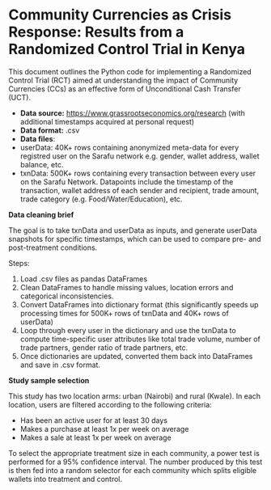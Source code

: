 # Community Currencies as Crisis Response: Results from a Randomized Control Trial in Kenya

This document outlines the Python code for implementing a Randomized Control Trial (RCT) aimed at understanding the impact of Community Currencies (CCs) as an effective form of Unconditional Cash Transfer (UCT). 


* **Data source:** https://www.grassrootseconomics.org/research (with additional timestamps acquired at personal request)
* **Data format:** .csv
* **Data files**: 
 * userData: 40K+ rows containing anonymized meta-data for every registred user on the Sarafu network e.g. gender, wallet address, wallet balance, etc.
 * txnData: 500K+ rows containing every transaction between every user on the Sarafu Network. Datapoints include the timestamp of the transaction, wallet address of each sender and recipient, trade amount, trade category (e.g. Food/Water/Education), etc.

**Data cleaning brief**

The goal is to take txnData and userData as inputs, and generate userData snapshots for specific timestamps, which can be used to compare pre- and post-treatment conditions. 

Steps:
1. Load .csv files as pandas DataFrames
2. Clean DataFrames to handle missing values, location errors and categorical inconsistencies.
3. Convert DataFrames into dictionary format (this significantly speeds up processing times for 500K+ rows of txnData and 40K+ rows of userData)  
4. Loop through every user in the dictionary and use the txnData to compute time-specific user attributes like total trade volume, number of trade partners, gender ratio of trade partners, etc.
5. Once dictionaries are updated, converted them back into DataFrames and save in .csv format.

**Study sample selection**

This study has two location arms: urban (Nairobi) and rural (Kwale). In each location, users are filtered according to the following criteria:
* Has been an active user for at least 30 days
* Makes a purchase at least 1x per week on average
* Makes a sale at least 1x per week on average

To select the appropriate treatment size in each community, a power test is performed for a 95% confidence interval. The number produced by this test is then fed into a random selector for each community which splits eligible wallets into treatment and control.
